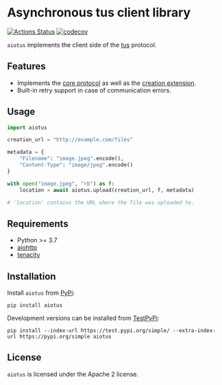 # Asynchronous tus client library

[![Actions Status](https://github.com/JenSte/aiotus/workflows/Continuous%20Integration/badge.svg?branch=master)](https://github.com/JenSte/aiotus/actions)
[![codecov](https://codecov.io/gh/JenSte/aiotus/branch/master/graph/badge.svg)](https://codecov.io/gh/JenSte/aiotus)

``aiotus`` implements the client side of the [tus](https://tus.io) protocol.

## Features

* Implements the [core protocol](https://tus.io/protocols/resumable-upload.html#core-protocol) as
  well as the [creation extension](https://tus.io/protocols/resumable-upload.html#creation).
* Built-in retry support in case of communication errors.

## Usage

```python
import aiotus

creation_url = "http://example.com/files"

metadata = {
    "Filename": "image.jpeg".encode(),
    "Content-Type": "image/jpeg".encode()
}

with open("image.jpeg", "rb") as f:
    location = await aiotus.upload(creation_url, f, metadata)

# 'location' contains the URL where the file was uploaded to.
```

## Requirements

* Python >= 3.7
* [aiohttp](https://pypi.org/project/aiohttp)
* [tenacity](https://pypi.org/project/tenacity)

## Installation

Install ``aiotus`` from [PyPi](https://pypi.org/project/aiotus):

```
pip install aiotus
```

Development versions can be installed from [TestPyPi](https://test.pypi.org/project/aiotus):

```
pip install --index-url https://test.pypi.org/simple/ --extra-index-url https://pypi.org/simple aiotus
```

## License

``aiotus`` is licensed under the Apache 2 license.
